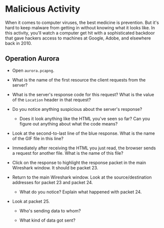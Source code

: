 # Malicious Activity

When it comes to computer viruses, the best medicine is prevention. But it's hard to keep malware from getting in without knowing what it looks like. In this activity, you'll watch a computer get hit with a sophisticated backdoor that gave hackers access to machines at Google, Adobe, and elsewhere back in 2010.

## Operation Aurora

- Open `aurora.pcapng`.

- What is the name of the first resource the client requests from the server?

- What is the server's response code for this request? What is the value of the `Location` header in that request?

- Do you notice anything suspicious about the server's response?

  - Does it look anything like the HTML you've seen so far? Can you figure out anything about what the code means?

- Look at the second-to-last line of the blue response. What is the name of the GIF file in this line?

- Immediately after receiving the HTML you just read, the browser sends a request for another file. What is the name of this file?

- Click on the response to highlight the response packet in the main Wireshark window. It should be packet 23.

- Return to the main Wireshark window. Look at the source/destination addresses for packet 23 and packet 24.

  - What do you notice? Explain what happened with packet 24.

- Look at packet 25.

  - Who's sending data to whom?

  - What kind of data got sent?
